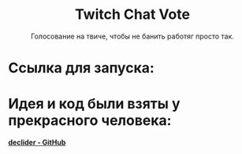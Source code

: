 <div id="header" align="center">
  <h1>Twitch Chat Vote</h1>
  Голосование на твиче, чтобы не банить работяг просто так.
</div>

# Ссылка для запуска:

# Идея и код были взяты у прекрасного человека:

**[declider - GitHub](https://github.com/declider)**